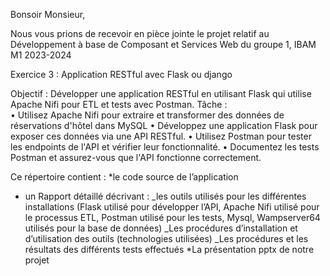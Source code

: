 Bonsoir Monsieur,

Nous vous prions de recevoir en pièce jointe le projet relatif au Développement à base de Composant et Services Web du groupe 1, IBAM M1 2023-2024

Exercice 3 : Application RESTful avec Flask ou django 

Objectif : Développer une application RESTful en utilisant Flask qui utilise Apache Nifi pour ETL et tests avec Postman. 
Tâche :  
•	Utilisez Apache Nifi pour extraire et transformer des données de réservations d'hôtel dans MySQL 
•	Développez une application Flask pour exposer ces données via une API RESTful. 
•	Utilisez Postman pour tester les endpoints de l'API et vérifier leur fonctionnalité. 
•	Documentez les tests Postman et assurez-vous que l'API fonctionne correctement. 


Ce répertoire contient :
*le code source de l’application
* un Rapport détaillé décrivant : 
_les outils utilisés pour les différentes installations (Flask utilisé pour développer l’API, Apache Nifi utilisé pour le processus ETL,
Postman utilisé pour les tests, Mysql, Wampserver64 utilisés pour la base de données)
_Les procédures d’installation et d’utilisation des outils (technologies utilisées)
_Les procédures et les résultats des différents tests effectués
*La présentation pptx de notre projet
